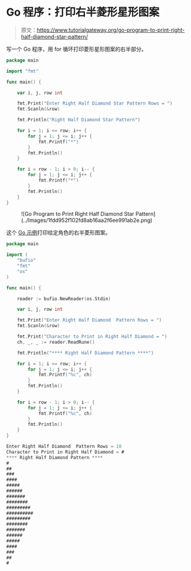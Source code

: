 # Go 程序：打印右半菱形星形图案

> 原文：<https://www.tutorialgateway.org/go-program-to-print-right-half-diamond-star-pattern/>

写一个 Go 程序，用 for 循环打印菱形星形图案的右半部分。

```go
package main

import "fmt"

func main() {

	var i, j, row int

	fmt.Print("Enter Right Half Diamond Star Pattern Rows = ")
	fmt.Scanln(&row)

	fmt.Println("Right Half Diamond Star Pattern")

	for i = 1; i <= row; i++ {
		for j = 1; j <= i; j++ {
			fmt.Printf("*")
		}
		fmt.Println()
	}

	for i = row - 1; i > 0; i-- {
		for j = 1; j <= i; j++ {
			fmt.Printf("*")
		}
		fmt.Println()
	}
}
```

<figure class="wp-block-image size-large">![Go Program to Print Right Half Diamond Star Pattern](../Images/1fdd952f102fd8ab16aa2f6ee991ab2e.png)</figure>

这个 [Go 示例](https://www.tutorialgateway.org/go-programs/)打印给定角色的右半菱形图案。

```go
package main

import (
	"bufio"
	"fmt"
	"os"
)

func main() {

	reader := bufio.NewReader(os.Stdin)

	var i, j, row int

	fmt.Print("Enter Right Half Diamond  Pattern Rows = ")
	fmt.Scanln(&row)

	fmt.Print("Character to Print in Right Half Diamond = ")
	ch, _, _ := reader.ReadRune()

	fmt.Println("**** Right Half Diamond Pattern ****")

	for i = 1; i <= row; i++ {
		for j = 1; j <= i; j++ {
			fmt.Printf("%c", ch)
		}
		fmt.Println()
	}

	for i = row - 1; i > 0; i-- {
		for j = 1; j <= i; j++ {
			fmt.Printf("%c", ch)
		}
		fmt.Println()
	}
}
```

```go
Enter Right Half Diamond  Pattern Rows = 10
Character to Print in Right Half Diamond = #
**** Right Half Diamond Pattern ****
#
##
###
####
#####
######
#######
########
#########
##########
#########
########
#######
######
#####
####
###
##
#
```